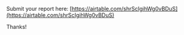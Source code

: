 Submit your report here: [https://airtable.com/shrScIgihWg0vBDuS](https://airtable.com/shrScIgihWg0vBDuS)

Thanks!
